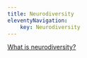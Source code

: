 ```yaml
---
title: Neurodiversity
eleventyNavigation:
	key: Neurodiversity
---
```


[What is neurodiversity?](https://www.neurodiversityhub.org/what-is-neurodiversity)

